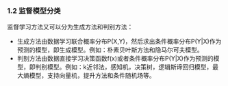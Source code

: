 ### 1.2 监督模型分类

监督学习方法又可以分为生成方法和判别方法：

* 生成方法由数据学习联合概率分布P\(X,Y\)，然后求出条件概率分布P\(Y\|X\)作为预测的模型，即生成模型。例如：朴素贝叶斯方法和隐马尔可夫模型。
* 判别方法由数据直接学习决策函数f\(x\)或者条件概率分布P\(Y\|X\)作为预测的模型，即判别模型。例如：k近邻法，感知机，决策树，逻辑斯谛回归模型，最大熵模型，支持向量机，提升方法和条件随机场等。



